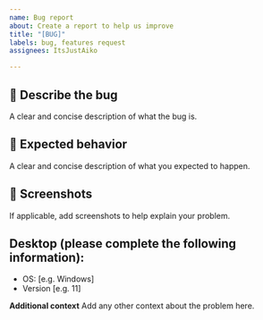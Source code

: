 ```yaml
---
name: Bug report
about: Create a report to help us improve
title: "[BUG]"
labels: bug, features request
assignees: ItsJustAiko

---
```


## 🐛 Describe the bug
A clear and concise description of what the bug is.

## 🔎 Expected behavior
A clear and concise description of what you expected to happen.

## 📸 Screenshots
If applicable, add screenshots to help explain your problem.

## Desktop (please complete the following information):
 - OS: [e.g. Windows]
 - Version [e.g. 11]

**Additional context**
Add any other context about the problem here.
